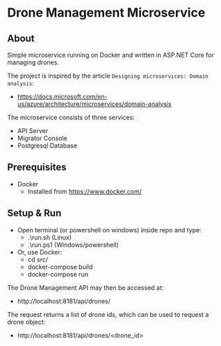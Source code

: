 # Drone Management Microservice

## About
Simple microservice running on Docker and written in ASP.NET Core for managing drones.

The project is inspired by the article `Designing microservices: Domain analysis`:

  * https://docs.microsoft.com/en-us/azure/architecture/microservices/domain-analysis

The microservice consists of three services:
  * API Server
  * Migrator Console
  * Postgresql Database

## Prerequisites
  * Docker 
    - Installed from https://www.docker.com/

## Setup & Run
  * Open terminal (or powershell on windows) inside repo and type:
    * .\run.sh (Linux)
    * .\run.ps1 (Windows/powershell)
  * Or, use Docker:
    * cd src/
    * docker-compose build
    * docker-compose run
  
  The Drone Management API may then be accessed at:

  * http://localhost:8181/api/drones/

  The request returns a list of drone ids, which can be used to request a drone object:

  * http://localhost:8181/api/drones/\<drone_id>

